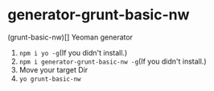# generator-grunt-basic-nw
(grunt-basic-nw)[] Yeoman generator

1. `npm i yo -g`(If you didn't install.)
2. `npm i generator-grunt-basic-nw -g`(If you didn't install.)
3. Move your target Dir
4. `yo grunt-basic-nw`
